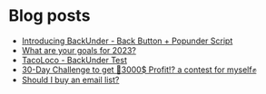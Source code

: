 # Blog posts
<!-- BLOG-POST-LIST:START -->
- [Introducing BackUnder - Back Button + Popunder Script](https://afflift.com/f/threads/introducing-backunder-back-button-popunder-script.10073/)
- [What are your goals for 2023?](https://afflift.com/f/threads/what-are-your-goals-for-2023.10077/)
- [TacoLoco - BackUnder Test](https://afflift.com/f/threads/tacoloco-backunder-test.10080/)
- [30-Day Challenge to get 🎯3000$ Profit⁉ a contest for myself✊](https://afflift.com/f/threads/30-day-challenge-to-get-%F0%9F%8E%AF3000-profit%E2%81%89-a-contest-for-myself%E2%9C%8A.9419/)
- [Should I buy an email list?](https://afflift.com/f/threads/should-i-buy-an-email-list.10086/)
<!-- BLOG-POST-LIST:END -->
